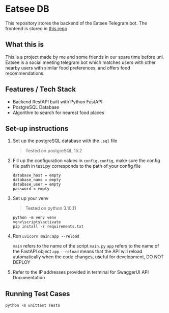 # Eatsee DB

This repository stores the backend of the Eatsee Telegram bot.
The frontend is stored in [this repo](https://github.com/chuajunyu/eatseebot)

## What this is

This is a project made by me and some friends in our spare time before uni. Eatsee is a social meeting telegram bot which 
matches users with other nearby users with similar food preferences, and offers food recommendations.

## Features / Tech Stack

- Backend RestAPI built with Python FastAPI
- PostgreSQL Database 
- Algorithm to search for nearest food places 

## Set-up instructions

1. Set up the postgreSQL database with the `.sql` file

    > Tested on postgreSQL 15.2

2. Fill up the configuration values in `config.config`, make sure the config file path in test.py corresponds to the path of your config file

    ```
    database_host = empty
    database_name = empty
    database_user = empty
    password = empty
    ```

3. Set up your venv

    > Tested on python 3.10.11
    ```
    python -m venv venv
    venv\scripts\activate
    pip install -r requirements.txt
    ```

4. Run `uvicorn main:app --reload`

    `main` refers to the name of the script `main.py`
    `app` refers to the name of the FastAPI object `app`
    `--reload` means that the API will reload automatically when the code changes, useful for development, DO NOT DEPLOY


5. Refer to the IP addresses provided in terminal for SwaggerUI API Documentation 



## Running Test Cases

`python -m unittest Tests`

